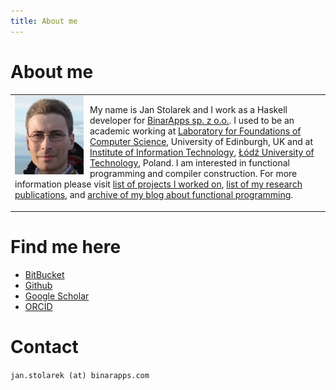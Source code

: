 ```yaml
---
title: About me
---
```


About me
========

<table cellpadding="0" cellspacing="0" margin="0" width="100%"><tr><td>
<img src="/images/my_photo.jpg" style="float: left; margin-right: 10px;" />

My name is Jan Stolarek and I work as a Haskell developer for [BinarApps sp. z
o.o.](https://binarapps.com).  I used to be an academic working at [Laboratory
for Foundations of Computer Science](https://wcms.inf.ed.ac.uk/lfcs/),
University of Edinburgh, UK and at [Institute of Information
Technology](https://it.p.lodz.pl/), [Łódź University of
Technology](https://p.lodz.pl/), Poland.  I am interested in functional
programming and compiler construction.  For more information please visit [list
of projects I worked on](projects.html), [list of my research
publications](publications.html), and [archive of my blog about functional
programming](blog.html).

</td></tr></table>

Find me here
============

  * [BitBucket](https://bitbucket.org/jstolarek/)
  * [Github](https://github.com/jstolarek)
  * [Google Scholar](https://scholar.google.com/citations?user=AsOeB-YAAAAJ&hl=en)
  * [ORCID](https://orcid.org/0000-0002-0140-5689)

Contact
=======

`jan.stolarek (at) binarapps.com`
